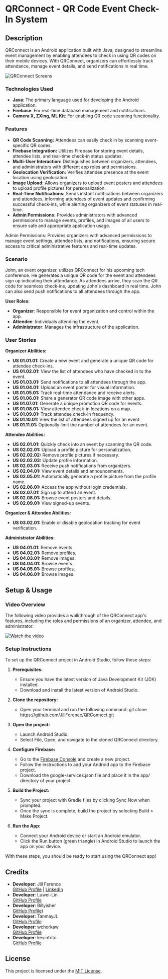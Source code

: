 # QRConnect - QR Code Event Check-In System

## Description
QRConnect is an Android application built with Java, designed to streamline event management by enabling attendees to check in using QR codes on their mobile devices. With QRConnect, organizers can effortlessly track attendance, manage event details, and send notifications in real time. 

![QRConnect Screens](https://github.com/user-attachments/assets/57af4abe-7e43-4ce5-ba3c-3e4f3a8d08e3)

### Technologies Used
- **Java**: The primary language used for developing the Android application.
- **Firebase**: For real-time database management and notifications.
- **Camera X, ZXing, ML Kit**: For enabling QR code scanning functionality.

### Features
- **QR Code Scanning:** Attendees can easily check in by scanning event-specific QR codes.
- **Firebase Integration:** Utilizes Firebase for storing event details, attendee lists, and real-time check-in status updates.
- **Multi-User Interaction:** Distinguishes between organizers, attendees, and administrators with different app roles and permissions.
- **Geolocation Verification:** Verifies attendee presence at the event location using geolocation.
- **Image Upload:** Allows organizers to upload event posters and attendees to upload profile pictures for personalization.
- **Real-Time Notifications:** Sends instant notifications between organizers and attendees, informing attendees of event updates and confirming successful check-ins, while alerting organizers of event statuses in real-time.
- **Admin Permissions:** Provides administrators with advanced permissions to manage events, profiles, and images of all users to ensure safe and appropriate application usage. 

Admin Permissions: Provides organizers with advanced permissions to manage event settings, attendee lists, and notifications, ensuring secure access to critical administrative features and real-time updates.

### Scenario
John, an event organizer, utilizes QRConnect for his upcoming tech conference. He generates a unique QR code for the event and attendees sign up indicating their attendance. As attendees arrive, they scan the QR code for seamless check-ins, updating John's dashboard in real time. John can also send push notifications to all attendees through the app.

**User Roles:**
- **Organizer**: Responsible for event organization and control within the app.
- **Attendee**: Individuals attending the event.
- **Administrator**: Manages the infrastructure of the application.

### User Stories
**Organizer Abilities:**
- **US 01.01.01:** Create a new event and generate a unique QR code for attendee check-ins.
- **US 01.02.01:** View the list of attendees who have checked in to the event.
- **US 01.03.01:** Send notifications to all attendees through the app.
- **US 01.04.01:** Upload an event poster for visual information.
- **US 01.05.01:** Track real-time attendance and receive alerts.
- **US 01.06.01:** Share a generator QR code image with other apps.
- **US 01.07.01:** Generate a unique promotion QR code for events.
- **US 01.08.01:** View attendee check-in locations on a map.
- **US 01.09.01:** Track attendee check-in frequency.
- **US 01.10.01:** View the list of attendees signed up for an event.
- **US 01.11.01:** Optionally limit the number of attendees for an event.

**Attendee Abilities:**
- **US 02.01.01:** Quickly check into an event by scanning the QR code.
- **US 02.02.01:** Upload a profile picture for personalization.
- **US 02.02.02:** Remove profile pictures if necessary.
- **US 02.02.03:** Update profile information.
- **US 02.03.01:** Receive push notifications from organizers.
- **US 02.04.01:** View event details and announcements.
- **US 02.05.01:** Automatically generate a profile picture from the profile name.
- **US 02.06.01:** Access the app without login credentials.
- **US 02.07.01:** Sign up to attend an event.
- **US 02.08.01:** Browse event posters and details.
- **US 02.09.01:** View signed-up events.

**Organizer & Attendee Abilities:**
- **US 03.02.01:** Enable or disable geolocation tracking for event verification.

**Administrator Abilities:**
- **US 04.01.01:** Remove events.
- **US 04.02.01:** Remove profiles.
- **US 04.03.01:** Remove images.
- **US 04.04.01:** Browse events.
- **US 04.05.01:** Browse profiles.
- **US 04.06.01:** Browse images.

## Setup & Usage
### Video Overview
The following video provides a walkthrough of the QRConnect app's features, including the roles and permissions of an organizer, attendee, and administrator. 

[![Watch the video](https://github.com/user-attachments/assets/ab962b65-87b6-4d91-bf39-4f480e2ff1cc)](https://github.com/user-attachments/assets/e416ab1b-407f-4a89-925a-5c9d5d08aab6)

### Setup Instructions
To set up the QRConnect project in Android Studio, follow these steps:

1. **Prerequisites:**
    - Ensure you have the latest version of Java Development Kit (JDK) installed.
    - Download and install the latest version of Android Studio.

2. **Clone the repository:**
    - Open your terminal and run the following command: git clone https://github.com/JillFerence/QRConnect.git

3. **Open the project:**
    - Launch Android Studio.
    - Select File, Open, and navigate to the cloned QRConnect directory.

4. **Configure Firebase:**
    - Go to the [Firebase Console](https://console.firebase.google.com/) and create a new project.
    - Follow the instructions to add your Android app to the Firebase project.
    - Download the google-services.json file and place it in the app/ directory of your project.

5. **Build the Project:**
    - Sync your project with Gradle files by clicking Sync Now when prompted.
    - Once the sync is complete, build the project by selecting Build > Make Project.

6. **Run the App:**
    - Connect your Android device or start an Android emulator.
    - Click the Run button (green triangle) in Android Studio to launch the app on your device.

With these steps, you should be ready to start using the QRConnect app!

## Credits

- **Developer**: Jill Ference  
  [GitHub Profile](https://github.com/jillference) | [LinkedIn](https://linkedin.com/in/jillference)
- **Developer**: Luwei-Lin  
  [GitHub Profile](https://github.com/Luwei-Lin)
- **Developer**: Billyisher  
  [GitHub Profile](https://github.com/Billyisher))
- **Developer**: TanmayJL  
  [GitHub Profile](https://github.com/TanmayJL)
- **Developer**: wchorkaw  
  [GitHub Profile](https://github.com/wchorkaw)
- **Developer**: kevinfrito  
  [GitHub Profile](https://github.com/kevinfrito)

## License
This project is licensed under the [MIT License](https://github.com/JillFerence/QRConnect/tree/main?tab=MIT-1-ov-file).
